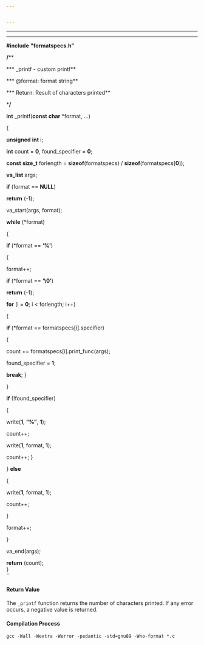 ```yaml
---


---
```


<hr>
<hr>
<p><strong>#include</strong> <strong>"formatspecs.h"</strong></p>
<p><strong>/</strong>**</p>
<p>*** _printf - custom printf**</p>
<p>*** @format: format string**</p>
<p>*** Return: Result of characters printed**</p>
<p>*<strong>/</strong></p>
<p><strong>int</strong> _printf(<strong>const</strong>  <strong>char</strong> *format, …)</p>
<p>{</p>
<p><strong>unsigned</strong>  <strong>int</strong> i;</p>
<p><strong>int</strong> count = <strong>0</strong>, found_specifier = <strong>0</strong>;</p>
<p><strong>const</strong>  <strong>size_t</strong> forlength = <strong>sizeof</strong>(formatspecs) / <strong>sizeof</strong>(formatspecs[<strong>0</strong>]);</p>
<p><strong>va_list</strong> args;</p>
<p><strong>if</strong> (format == <strong>NULL</strong>)</p>
<p><strong>return</strong> (-<strong>1</strong>);</p>
<p>va_start(args, format);</p>
<p><strong>while</strong> (*format)</p>
<p>{</p>
<p><strong>if</strong> (*format == <strong>‘%’</strong>)</p>
<p>{</p>
<p>format++;</p>
<p><strong>if</strong> (*format == <strong>‘\0’</strong>)</p>
<p><strong>return</strong> (-<strong>1</strong>);</p>
<p><strong>for</strong> (i = <strong>0</strong>; i &lt; forlength; i++)</p>
<p>{</p>
<p><strong>if</strong> (*format == formatspecs[i].specifier)</p>
<p>{</p>
<p>count += formatspecs[i].print_func(args);</p>
<p>found_specifier = <strong>1</strong>;</p>
<p><strong>break</strong>; }</p>
<p>}</p>
<p><strong>if</strong> (!found_specifier)</p>
<p>{</p>
<p>write(<strong>1</strong>, <strong>“%”</strong>, <strong>1</strong>);</p>
<p>count++;</p>
<p>write(<strong>1</strong>, format, <strong>1</strong>);</p>
<p>count++; }</p>
<p>} <strong>else</strong></p>
<p>{</p>
<p>write(<strong>1</strong>, format, <strong>1</strong>);</p>
<p>count++;</p>
<p>}</p>
<p>format++;</p>
<p>}</p>
<p>va_end(args);</p>
<p><strong>return</strong> (count);<br>
}<br>
``</p>
<h4 id="return-value">Return Value</h4>
<p>The <code>_printf</code> function returns the number of characters printed. If any error occurs, a negative value is returned.<br>
</p>
<h4 id="compilation-process">Compilation Process</h4>
<pre><code>gcc -Wall -Wextra -Werror -pedantic -std=gnu89 -Wno-format *.c
</code></pre>

